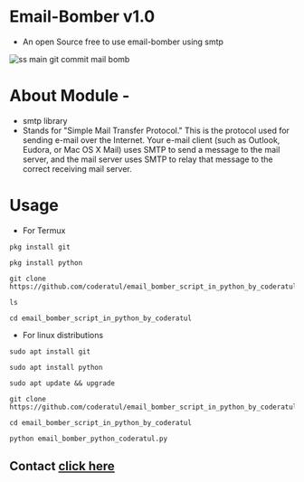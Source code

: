 # Email-Bomber v1.0
- An open Source free to use email-bomber using smtp

![ss main git commit mail bomb](https://user-images.githubusercontent.com/72141859/116877627-308b5000-abec-11eb-9595-a1c8d6ee4b0f.png)
# About Module -
- smtp library 
- Stands for "Simple Mail Transfer Protocol." This is the protocol used for sending e-mail over the Internet. Your e-mail client (such as Outlook, Eudora, or Mac OS X Mail) uses SMTP to send a message to the mail server, and the mail server uses SMTP to relay that message to the correct receiving mail server.
# Usage
- For Termux
```
pkg install git
```
```
pkg install python
```
```
git clone https://github.com/coderatul/email_bomber_script_in_python_by_coderatul
```
```
ls
```
```
cd email_bomber_script_in_python_by_coderatul
```

- For linux distributions
```
sudo apt install git
```
```
sudo apt install python
```
```
sudo apt update && upgrade 
```
```
git clone https://github.com/coderatul/email_bomber_script_in_python_by_coderatul
```
```
cd email_bomber_script_in_python_by_coderatul
```
```
python email_bomber_python_coderatul.py
```


## Contact <a href="https://linktr.ee/programmeratul"> click here</a>
